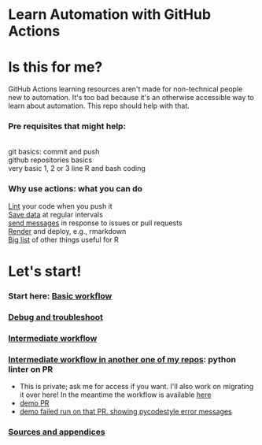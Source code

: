 # Learn Automation with GitHub Actions 

# Is this for me?

GitHub Actions learning resources aren't made for non-technical people new to automation. It's too bad because it's an otherwise accessible way to learn about automation. This repo should help with that. 

### Pre requisites that might help:
<br>git basics: commit and push
<br>github repositories basics
<br>very basic 1, 2 or 3 line R and bash coding

### Why use actions: what you can do 
[Lint](https://github.com/r-lib/actions/blob/master/examples/lint-project.yaml) your code when you push it
<br>[Save data](https://blog.simonpcouch.com/blog/r-github-actions-commit/) at regular intervals
<br>[send messages](https://github.com/orchid00/actions_sandbox/blob/master/.github/workflows/greetings.yml) in response to issues or pull requests 
<br>[Render](https://github.com/orchid00/actions_sandbox/blob/main/.github/workflows/deploy_bookdown.yml) and deploy, e.g., rmarkdown
<br>[Big list](https://github.com/r-lib/actions/tree/master/examples) of other things useful for R

# Let's start! 

### Start here: [Basic workflow](https://github.com/lizre/learn-actions/blob/main/learn-actions/learn-actions-basic.md)
### [Debug and troubleshoot](https://github.com/lizre/learn-actions/blob/main/learn-actions/debugging.md)
### [Intermediate workflow](https://github.com/lizre/learn-actions/blob/main/learn-actions/learn-actions-intermediate.md)

### [Intermediate workflow in another one of my repos](https://github.com/lizre/learn-ml/blob/main/.github/workflows/lint.yaml): python linter on PR
- This is private; ask me for access if you want. I'll also work on migrating it over here! In the meantime the workflow is available [here](https://github.com/lizre/learn-actions/blob/main/.github/workflows/intermediate_lint-py.yaml)
- [demo PR](https://github.com/lizre/learn-ml/pull/2)
- [demo failed run on that PR, showing pycodestyle error messages](https://github.com/lizre/learn-ml/pull/2/checks?check_run_id=3568237239)


### [Sources and appendices](https://github.com/lizre/learn-actions/blob/main/learn-actions/sources-and-appendices.md)


